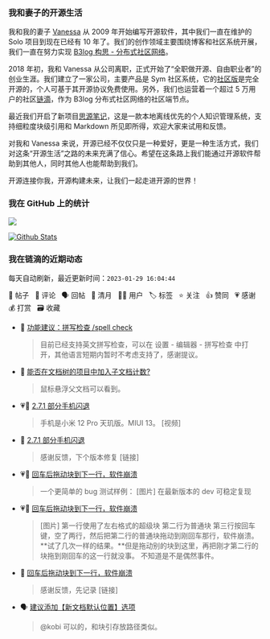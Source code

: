 ### 我和妻子的开源生活

我和我的妻子 [Vanessa](https://github.com/Vanessa219) 从 2009 年开始编写开源软件，其中我们一直在维护的 Solo 项目到现在已经有 10 年了。我们的创作领域主要围绕博客和社区系统开展，我们一直在努力实现 [B3log 构思 - 分布式社区网络](https://ld246.com/article/1546941897596)。

2018 年初，我和 Vanessa 从公司离职，正式开始了“全职做开源、自由职业者”的创业生涯。我们建立了一家公司，主要产品是 Sym 社区系统，它的[社区版](https://github.com/88250/symphony)是完全开源的，个人可基于其开源协议免费使用。另外，我们也运营着一个超过 5 万用户的社区[链滴](https://ld246.com)，作为 B3log 分布式社区网络的社区端节点。

最近我们开启了新项目[思源笔记](https://github.com/siyuan-note/siyuan)，这是一款本地离线优先的个人知识管理系统，支持细粒度块级引用和 Markdown 所见即所得，欢迎大家来试用和反馈。

对我和 Vanessa 来说，开源已经不仅仅只是一种爱好，更是一种生活方式，我们对这条“开源生活”之路的未来充满了信心。希望在这条路上我们能通过开源软件帮助到其他人，同时其他人也能帮助到我们。

开源连接你我，开源构建未来，让我们一起走进开源的世界！

### 我在 GitHub 上的统计

<a title="Hits" target="_blank" href="https://github.com/88250/88250"><img src="https://hits.b3log.org/88250/88250.svg"></a>

[![Github Stats](https://github-readme-stats.vercel.app/api?username=88250&theme=tokyonight&show_icons=true)](https://github.com/88250)

<!--events start -->

### 我在链滴的近期动态

每天自动刷新，最近更新时间：`2023-01-29 16:04:44`

📝 帖子 &nbsp; 💬 评论 &nbsp; 🗣 回帖 &nbsp; 🌙 清月 &nbsp; 👨‍💻 用户 &nbsp; 🏷️ 标签 &nbsp; ⭐️ 关注 &nbsp; 👍 赞同 &nbsp; 💗 感谢 &nbsp; 💰 打赏 &nbsp; 🗃 收藏

* 💬 [功能建议：拼写检查 /spell check](https://ld246.com/article/1674962098638/comment/1674962300599#comments)

  > 目前已经支持英文拼写检查，可以在 设置 - 编辑器 - 拼写检查 中打开，其他语言短期内暂时不考虑支持了，感谢提议。
* 💬 [能否在文档树的项目中加入子文档计数?](https://ld246.com/article/1674955855248/comment/1674957011698#comments)

  > 鼠标悬浮父文档可以看到。
* 💗📝 [2.7.1 部分手机闪退](https://ld246.com/article/1674950991485)

  > 手机是小米 12 Pro 天玑版。MIUI 13。 [视频]
* 💬 [2.7.1 部分手机闪退](https://ld246.com/article/1674950991485/comment/1674956963550#comments)

  > 感谢反馈，下个版本修复 [链接]
* 💗💬 [回车后拖动块到下一行，软件崩溃](https://ld246.com/article/1674640500444/comment/1674642664627#comments)

  > 一个更简单的 bug 测试样例： [图片] 在最新版本的 dev 可稳定复现
* 💗📝 [回车后拖动块到下一行，软件崩溃](https://ld246.com/article/1674640500444)

  > [图片] 第一行使用了左右格式的超级块 第二行为普通块 第三行按回车键，空了两行，然后把第二行的普通块拖动到刚回车那行，软件崩溃。**试了几次一样的结果。**但是拖动别的块到这里，再把刚才第二行的块拖到刚回车的这一行就没事。 不知道是不是偶然事件。
* 💬 [回车后拖动块到下一行，软件崩溃](https://ld246.com/article/1674640500444/comment/1674652988224#comments)

  > 感谢反馈，先记录 [链接]
* 🗣 [建议添加【新文档默认位置】选项](https://ld246.com/article/1649063843848/comment/1674634308620#comments)

  > @kobi 可以的，和块引存放路径类似。


<!--events end -->
